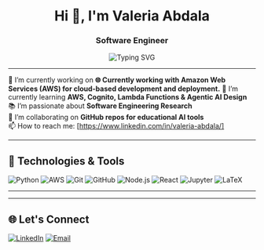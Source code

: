 <h1 align="center">Hi 👋, I'm Valeria Abdala</h1>
<h3 align="center">Software Engineer</h3>

<p align="center">
  <img src="https://readme-typing-svg.demolab.com?font=Fira+Code&pause=1000&center=true&vCenter=true&width=435&lines=Welcome+to+my+GitHub!;Machine+Learning+Lover;Software+Testing+Researcher;Open+Source+Contributor" alt="Typing SVG" />
</p>

---

🔭 I’m currently working on **🌐 Currently working with **Amazon Web Services (AWS)** for cloud-based development and deployment.**
🌱 I’m currently learning **AWS, Cognito, Lambda Functions & Agentic AI Design**  
📚 I’m passionate about **Software Engineering Research**  
👯 I’m collaborating on **GitHub repos for educational AI tools**  
📫 How to reach me: [https://www.linkedin.com/in/valeria-abdala/]  


---

## 🧰 Technologies & Tools
![Python](https://img.shields.io/badge/Python-3776AB?style=for-the-badge&logo=python&logoColor=white)
![AWS](https://img.shields.io/badge/AWS-232F3E?style=for-the-badge&logo=amazon-aws&logoColor=white)
![Git](https://img.shields.io/badge/Git-F05032?style=for-the-badge&logo=git&logoColor=white)
![GitHub](https://img.shields.io/badge/GitHub-181717?style=for-the-badge&logo=github&logoColor=white)
![Node.js](https://img.shields.io/badge/Node.js-339933?style=for-the-badge&logo=nodedotjs&logoColor=white)
![React](https://img.shields.io/badge/React-61DAFB?style=for-the-badge&logo=react&logoColor=black)
![Jupyter](https://img.shields.io/badge/Jupyter-F37626?style=for-the-badge&logo=jupyter&logoColor=white)
![LaTeX](https://img.shields.io/badge/LaTeX-008080?style=for-the-badge&logo=latex&logoColor=white)

---
<!--
## 📈 GitHub Stats

<p align="center">
  <img src="https://github-readme-stats.vercel.app/api?username=TuUsuario&show_icons=true&theme=radical" />
  <img src="https://github-readme-streak-stats.herokuapp.com/?user=TuUsuario&theme=radical" />
</p>
-->
---
<!--
## 📝 Latest Projects
- 🔬 **ACO4MLPR** – AI-powered path recommendation system for microlearning
- 🔐 **AgileSecureTests** – Secure software testing strategies in agile environments
- 📊 **DataVizAI** – Intelligent agent for automatic dataset visualization and insights

---
-->

## 🌐 Let's Connect
[![LinkedIn](https://img.shields.io/badge/-LinkedIn-blue?style=for-the-badge&logo=linkedin&logoColor=white)](https://www.linkedin.com/in/valeria-abdala/)
[![Email](https://img.shields.io/badge/Email-D14836?style=for-the-badge&logo=gmail&logoColor=white)](abdalavaleria@outlook.com)

